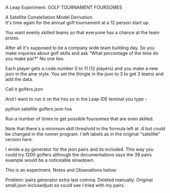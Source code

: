 
A Leap Experiment. GOLF TOURNAMENT FOURSOMES 

A Satellite Constellation Model Derivation.  
It's time again for the annual golf tournament at a 12 person start up.

You want evenly skilled teams so that everyone has a chance at the team prizes.

After all it's supposed to be a company wide  team building day. 
So you make inquiries about golf skills and ask "What percentage of the time do you make par?"  No one lies. 

Each player gets a code number 0 to 11 (12 players) and you make a new json in the ame style. 
You set the thingie in the json to 3 to get 3 teams and add the data.

Call it golfers.json

And I want to run it on the hss so in the Leap IDE teminal you type - 

python satellite golfers json hss

Run a number of times to get possible foursomes that are even skilled. 

Note that there's a minimum skill threshold in the formula left at .4 but  could be changed in the runner program.
I left labels as in the original "satellite" version here.

I wrote a py generator for the json pairs and its included. 
This way you could try 1200 golfers although the documentations says the 39 pairs example
would be a noticeable slowdown. 

This is an experiment. Notes and Obsevations below:

Problem: pairs generator extra last comma. Deleted manually.
Original small.json inclusedjust so could see I tried with my pairs.
